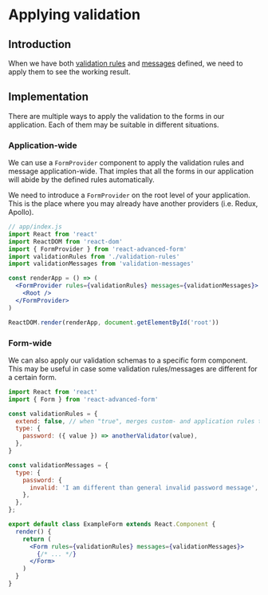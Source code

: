 # Applying validation

## Introduction

When we have both [validation rules](validation-rules.md) and [messages](validation-messages.md) defined, we need to apply them to see the working result.

## Implementation

There are multiple ways to apply the validation to the forms in our application. Each of them may be suitable in different situations.

### Application-wide

We can use a `FormProvider` component to apply the validation rules and message application-wide. That imples that all the forms in our application will abide by the defined rules automatically.

We need to introduce a `FormProvider` on the root level of your application. This is the place where you may already have another providers \(i.e. Redux, Apollo\).

```jsx
// app/index.js
import React from 'react'
import ReactDOM from 'react-dom'
import { FormProvider } from 'react-advanced-form'
import validationRules from './validation-rules'
import validationMessages from 'validation-messages'

const renderApp = () => (
  <FormProvider rules={validationRules} messages={validationMessages}>
    <Root />
  </FormProvider>
)

ReactDOM.render(renderApp, document.getElementById('root'))
```

### Form-wide

We can also apply our validation schemas to a specific form component. This may be useful in case some validation rules/messages are different for a certain form.

```jsx
import React from 'react'
import { Form } from 'react-advanced-form'

const validationRules = {
  extend: false, // when "true", merges custom- and application rules together
  type: {
    password: ({ value }) => anotherValidator(value),
  },
}

const validationMessages = {
  type: {
    password: {
      invalid: 'I am different than general invalid password message',
    },
  },
};

export default class ExampleForm extends React.Component {
  render() {
    return (
      <Form rules={validationRules} messages={validationMessages}>
        {/* ... */}
      </Form>
    )
  }
}
```

